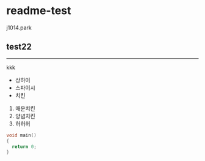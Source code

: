 # readme-test
j1014.park

## test22

---
kkk
* 상하이
* 스파이시
* 치킨
1. 매운치킨
2. 양념치킨
3. 허허허


```cpp
void main()
{
  return 0;
}
```
